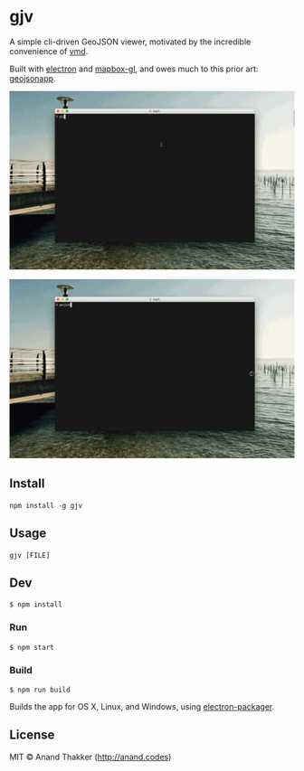 # gjv

A simple cli-driven GeoJSON viewer, motivated by the incredible convenience of
[vmd](https://github.com/yoshuawuyts/vmd).

Built with [electron](http://electron.atom.io/) and [mapbox-gl](https://github.com/mapbox/mapbox-gl-js), and owes much to this prior art: [geojsonapp](https://github.com/mick/geojsonapp).

![demo](demo.gif)

![demo](demo-2.gif)

## Install

```
npm install -g gjv
```

## Usage

```
gjv [FILE]
```

## Dev

```
$ npm install
```

### Run

```
$ npm start
```

### Build

```
$ npm run build
```

Builds the app for OS X, Linux, and Windows, using [electron-packager](https://github.com/maxogden/electron-packager).


## License

MIT © Anand Thakker (http://anand.codes)
